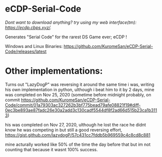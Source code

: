 # eCDP-Serial-Code
*Dont want to download anything? try using my web interface(tm): https://ecdp.cbps.xyz/.*

Generates "Serial Code" for the rarest DS Game ever; eCDP ! 

Windows and Linux Binaries: https://github.com/KuromeSan/eCDP-Serial-Code/releases/latest

# Other implementations:

Turns out "LazyDogP" was reversing it around the same time i was, writing his own implementation in python, ulthough i beat him to it by 2 days, 
mine was completed on Nov 25, 2020 (sometime before midnight probably, on commit https://github.com/KuromeSan/eCDP-Serial-Code/commit/01a79303ac327262b3bf775bead79afe08821f19#diff-0ec3be893ae87fadc26e30a2add3c130cadf5544df8f2ad66d515b23ca1b3113)

his was completed on  Nov 27, 2020, ulthough he lost the race he didnt know he was competing in but still a good reversing effort,
https://gist.github.com/lazydogP/57c431cc7fddb5b969559c4c8cd8c881

mine acturally worked like 50% of the time the day before that but im not counting that because it wasnt 100% success.
